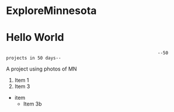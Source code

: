 # ExploreMinnesota
# Hello World 
                                                              --50 projects in 50 days--
                                                         
A project using photos of MN

1. Item 1
2. Item 3
  * item
    * Item 3b
